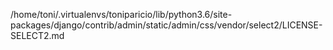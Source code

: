 /home/toni/.virtualenvs/toniparicio/lib/python3.6/site-packages/django/contrib/admin/static/admin/css/vendor/select2/LICENSE-SELECT2.md